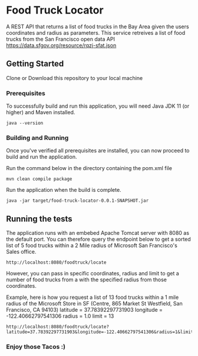 # Food Truck Locator

A REST API that returns a list of food trucks in the Bay Area given the users coordinates and radius as parameters. This service retreives a list of food trucks from the San Francisco open data API https://data.sfgov.org/resource/rqzj-sfat.json 

## Getting Started

Clone or Download this repository to your local machine

### Prerequisites

To successfully build and run this application, you will need Java JDK 11 (or higher) and Maven installed.

```
java --version
```
### Building and Running

Once you've verified all prerequisites are installed, you can now proceed to build and run the application.

Run the command below in the directory containing the pom.xml file
```
mvn clean compile package
```

Run the application when the build is complete.

```
java -jar target/food-truck-locator-0.0.1-SNAPSHOT.jar
```

## Running the tests

The application runs with an embebed Apache Tomcat server with 8080 as the default port. You can therefore query the endpoint below to get a sorted list of 5 food trucks within a 2 Mile radius of Microsoft San Francisco's Sales office.

```
http://localhost:8080/foodtruck/locate
```
However, you can pass in specific coordinates, radius and limit to get a number of food trucks from a with the specified radius from those coordinates.

Example, here is how you request a list of 13 food trucks within a 1 mile radius of the Microsoft Store in SF (Centre, 865 Market St Westfield, San Francisco, CA 94103)
latitude = 37.78392297731903
longitude = -122.40662797541306
radius = 1.0
limit = 13

```
http://localhost:8080/foodtruck/locate?latitude=37.78392297731903&longitude=-122.40662797541306&radius=1&limit=13
```


### Enjoy those Tacos :)

